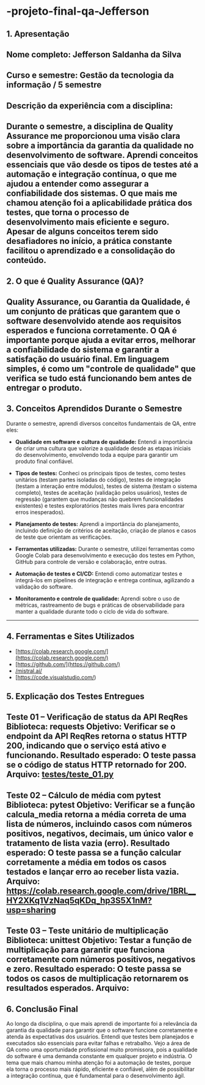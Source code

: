 # -projeto-final-qa-Jefferson

## 1. Apresentação

Nome completo: 
Jefferson Saldanha da Silva
---
Curso e semestre:
Gestão da tecnologia da informação / 5 semestre
---
Descrição da experiência com a disciplina:
---
Durante o semestre, a disciplina de Quality Assurance me proporcionou uma visão clara sobre a importância da garantia da qualidade no desenvolvimento de software. Aprendi conceitos essenciais que vão desde os tipos de testes até a automação e integração contínua, o que me ajudou a entender como assegurar a confiabilidade dos sistemas. O que mais me chamou atenção foi a aplicabilidade prática dos testes, que torna o processo de desenvolvimento mais eficiente e seguro. Apesar de alguns conceitos terem sido desafiadores no início, a prática constante facilitou o aprendizado e a consolidação do conteúdo.
---
## 2. O que é Quality Assurance (QA)?

Quality Assurance, ou Garantia da Qualidade, é um conjunto de práticas que garantem que o software desenvolvido atende aos requisitos esperados e funciona corretamente. O QA é importante porque ajuda a evitar erros, melhorar a confiabilidade do sistema e garantir a satisfação do usuário final. Em linguagem simples, é como um "controle de qualidade" que verifica se tudo está funcionando bem antes de entregar o produto.
---
## 3. Conceitos Aprendidos Durante o Semestre
Durante o semestre, aprendi diversos conceitos fundamentais de QA, entre eles:

- **Qualidade em software e cultura de qualidade:** Entendi a importância de criar uma cultura que valorize a qualidade desde as etapas iniciais do desenvolvimento, envolvendo toda a equipe para garantir um produto final confiável.

- **Tipos de testes:** Conheci os principais tipos de testes, como testes unitários (testam partes isoladas do código), testes de integração (testam a interação entre módulos), testes de sistema (testam o sistema completo), testes de aceitação (validação pelos usuários), testes de regressão (garantem que mudanças não quebrem funcionalidades existentes) e testes exploratórios (testes mais livres para encontrar erros inesperados).

- **Planejamento de testes:** Aprendi a importância do planejamento, incluindo definição de critérios de aceitação, criação de planos e casos de teste que orientam as verificações.

- **Ferramentas utilizadas:** Durante o semestre, utilizei ferramentas como Google Colab para desenvolvimento e execução dos testes em Python, GitHub para controle de versão e colaboração, entre outras.

- **Automação de testes e CI/CD:** Entendi como automatizar testes e integrá-los em pipelines de integração e entrega contínua, agilizando a validação do software.

- **Monitoramento e controle de qualidade:** Aprendi sobre o uso de métricas, rastreamento de bugs e práticas de observabilidade para manter a qualidade durante todo o ciclo de vida do software.
---

## 4. Ferramentas e Sites Utilizados

- [https://colab.research.google.com/](https://colab.research.google.com/)  
- [https://github.com/](https://github.com/)  
- [/mistral.ai/](https://mistral.ai/)
- [https://code.visualstudio.com/)
  

## 5. Explicação dos Testes Entregues
Teste 01 – Verificação de status da API ReqRes
Biblioteca: requests
Objetivo: Verificar se o endpoint da API ReqRes retorna o status HTTP 200, indicando que o serviço está ativo e funcionando.
Resultado esperado: O teste passa se o código de status HTTP retornado for 200.
Arquivo: [testes/teste_01.py](https://colab.research.google.com/drive/1g_3GdDM1_QfVNkM7ng11e7pHZFx8cq4C?usp=sharing)
---
Teste 02 – Cálculo de média com pytest
Biblioteca: pytest
Objetivo: Verificar se a função calcula_media retorna a média correta de uma lista de números, incluindo casos com números positivos, negativos, decimais, um único valor e tratamento de lista vazia (erro).
Resultado esperado: O teste passa se a função calcular corretamente a média em todos os casos testados e lançar erro ao receber lista vazia.
Arquivo: https://colab.research.google.com/drive/1BRL__HY2XKq1VzNaq5qKDq_hp3S5X1nM?usp=sharing
---
Teste 03 – Teste unitário de multiplicação
Biblioteca: unittest
Objetivo: Testar a função de multiplicação para garantir que funciona corretamente com números positivos, negativos e zero.
Resultado esperado: O teste passa se todos os casos de multiplicação retornarem os resultados esperados.
Arquivo: 
---
## 6. Conclusão Final
Ao longo da disciplina, o que mais aprendi de importante foi a relevância da garantia da qualidade para garantir que o software funcione corretamente e atenda às expectativas dos usuários. Entendi que testes bem planejados e executados são essenciais para evitar falhas e retrabalho. Vejo a área de QA como uma oportunidade profissional muito promissora, pois a qualidade do software é uma demanda constante em qualquer projeto e indústria. O tema que mais chamou minha atenção foi a automação de testes, porque ela torna o processo mais rápido, eficiente e confiável, além de possibilitar a integração contínua, que é fundamental para o desenvolvimento ágil.



